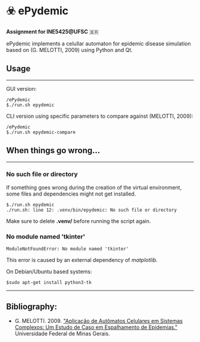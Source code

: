 # :biohazard: ePydemic

**Assignment for INE5425@UFSC** :brazil:

ePydemic implements a celullar automaton for epidemic disease simulation based on (G. MELOTTI, 2009) using Python and Qt.

## Usage

---

GUI version:

```console
/ePydemic
$./run.sh epydemic
```

CLI version using specific parameters to compare against (MELOTTI, 2009):

```console
/ePydemic
$./run.sh epydemic-compare
```

## When things go wrong...

---

### **No such file or directory**

If something goes wrong during the creation of the virtual environment, some files and dependencies might not get installed.

```console
$./run.sh epydemic
./run.sh: line 12: .venv/bin/epydemic: No such file or directory
```

Make sure to delete **.venv/** before running the script again.

### **No module named 'tkinter'**

`ModuleNotFoundError: No module named 'tkinter'`

This error is caused by an external dependency of _matplotlib_.

On Debian/Ubuntu based systems:

```console
$sudo apt-get install python3-tk
```

---

## Bibliography:

* G. MELOTTI. 2009. ["Aplicação de Autômatos Celulares em Sistemas Complexos: Um Estudo de Caso em Espalhamento de Epidemias."](https://www.ppgee.ufmg.br/documentos/Defesas/802/Dissertacao_Gledson_final.pdf) Universidade Federal de Minas Gerais.
